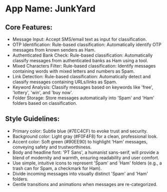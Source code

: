 # **App Name**: JunkYard

## Core Features:

- Message Input: Accept SMS/email text as input for classification.
- OTP Identification: Rule-based classification: Automatically identify OTP messages from known senders as Ham.
- Authenticated Bank Check: Rule-based classification: Automatically classify messages from authenticated banks as Ham using a tool.
- Mixed Characters Filter: Rule-based classification: Identify messages containing words with mixed letters and numbers as Spam.
- Link Detection: Rule-based classification: Automatically detect and classify messages containing URLs/links as Spam.
- Keyword Analysis: Classify messages based on keywords like 'free', 'lottery', 'win', and 'buy now'.
- Folder Storage: Store messages automatically into 'Spam' and 'Ham' folders based on classification.

## Style Guidelines:

- Primary color: Subtle blue (#7EC4CF) to evoke trust and security.
- Background color: Light gray (#F0F4F8) for a clean, professional look.
- Accent color: Soft green (#90EE90) to highlight 'Ham' messages, conveying safety and trustworthiness.
- Body and headline font: 'PT Sans', a humanist sans-serif, will provide a blend of modernity and warmth, ensuring readability and user comfort.
- Use simple, intuitive icons to represent 'Spam' and 'Ham' folders (e.g., a trash can for Spam, a checkmark for Ham).
- Divide incoming messages into visually distinct 'Spam' and 'Ham' folders.
- Gentle transitions and animations when messages are re-categorized.